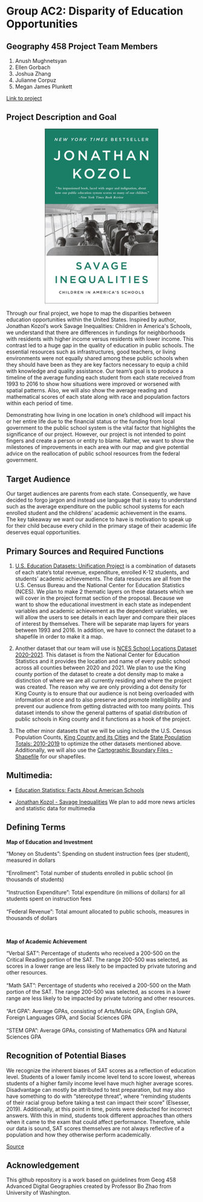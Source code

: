 # Group AC2: Disparity of Education Opportunities

## Geography 458 Project Team Members

1. Anush Mughnetsyan
2. Ellen Gorbach
3. Joshua Zhang
4. Julianne Corpuz
5. Megan James Plunkett

[Link to project](https://gorbachellen.github.io/education-inequality/)

## Project Description and Goal

<p align="center">
  <img src="img/book.jpg" width="300">
</p>

Through our final project, we hope to map the disparities between education opportunities within the United States. Inspired by author, Jonathan Kozol’s work Savage Inequalities: Children in America's Schools, we understand that there are differences in fundings for neighborhoods with residents with higher income versus residents with lower income. This contrast led to a huge gap in the quality of education in public schools. The essential resources such as infrastructures, good teachers, or living environments were not equally shared among these public schools when they should have been as they are key factors necessary to equip a child with knowledge and quality assistance. Our team’s goal is to produce a timeline of the average funding each student from each state received from 1993 to 2016 to show how situations were improved or worsened with spatial patterns. Also, we will also show the average reading and mathematical scores of each state along with race and population factors within each period of time.

Demonstrating how living in one location in one’s childhood will impact his or her entire life due to the financial status or the funding from local government to the public school system is the vital factor that highlights the significance of our project. However, our project is not intended to point fingers and create a person or entity to blame. Rather, we want to show the milestones of improvements in each area with our map and give potential advice on the reallocation of public school resources from the federal government.

## Target Audience

Our target audiences are parents from each state. Consequently, we have decided to forgo jargon and instead use language that is easy to understand such as the average expenditure on the public school systems for each enrolled student and the childrens’ academic achievement in the exams. The key takeaway we want our audience to have is motivation to speak up for their child because every child in the primary stage of their academic life deserves equal opportunities.

## Primary Sources and Required Functions

1. [U.S. Education Datasets: Unification Project](https://www.kaggle.com/datasets/noriuk/us-education-datasets-unification-project) is a combination of datasets of each state’s total revenue, expenditure, enrolled K-12 students, and students’ academic achievements. The data resources are all from the U.S. Census Bureau and the National Center for Education Statistics (NCES). We plan to make 2 thematic layers on these datasets which we will cover in the project format section of the proposal.  Because we want to show the educational investment in each state as independent variables and academic achievement as the dependent variables, we will allow the users to see details in each layer and compare their places of interest by themselves. There will be separate map layers for years between 1993 and 2016. In addition, we have to connect the dataset to a shapefile in order to make it a map.

2. Another dataset that our team will use is [NCES School Locations Dataset 2020-2021](https://nces.ed.gov/programs/edge/geographic/schoollocations). This dataset is from the National Center for Education Statistics and it provides the location and name of every public school across all counties between 2020 and 2021. We plan to use the King county portion of the dataset to create a dot density map to make a distinction of where we are all currently residing and where the project was created. The reason why we are only providing a dot density for King County is to ensure that our audience is not being overloaded with information at once and to also preserve and promote intelligibility and prevent our audience from getting distracted with too many points. This dataset intends to show the general patterns of spatial distribution of public schools in King county and it functions as a hook of the project.

3. The other minor datasets that we will be using include the U.S. Census Population Counts, [King County and its Cities](https://data.kingcounty.gov/Demographics/2010-U-S-Census-Population-Counts-King-County-and-/cavj-x985) and the [State Population Totals: 2010-2019](https://www.census.gov/data/datasets/time-series/demo/popest/2010s-state-total.html) to optimize the other datasets mentioned above. Additionally, we will also use the [Cartographic Boundary Files - Shapefile](https://www.census.gov/geographies/mapping-files/time-series/geo/carto-boundary-file.html) for our shapefiles.

## Multimedia:
* [Education Statistics: Facts About American Schools](https://www.edweek.org/leadership/education-statistics-facts-about-american-schools/2019/01)

* [Jonathan Kozol - Savage Inequalities](https://www.youtube.com/watch?v=f6wCsAXmjdI)
We plan to add more news articles and statistic data for multimedia

## Defining Terms

**Map of Education and Investment**
<p> “Money on Students”: Spending on student instruction fees (per student), measured in dollars <br>
 <br>
“Enrollment”: Total number of students enrolled in public school (in thousands of students)<br>
 <br>
“Instruction Expenditure”: Total expenditure (in millions of dollars) for all students spent on instruction fees <br>
 <br>
“Federal Revenue”: Total amount allocated to public schools, measures in thousands of dollars </p>
 <br>

**Map of Academic Achievement**
<p> “Verbal SAT”: Percentage of students who received a 200-500 on the Critical Reading portion of the SAT. The range 200-500 was selected, as scores in a lower range are less likely to be impacted by private tutoring and other resources. <br>
 <br>
“Math SAT”: Percentage of students who received a 200-500 on the Math portion of the SAT. The range 200-500 was selected, as scores in a lower range are less likely to be impacted by private tutoring and other resources. <br>
 <br>
“Art GPA”: Average GPAs, consisting of Arts/Music GPA, English GPA, Foreign Languages GPA, and Social Sciences GPA <br>
  <br>
“STEM GPA”: Average GPAs, consisting of Mathematics GPA and Natural Sciences GPA </p>

## Recognition of Potential Biases
We recognize the inherent biases of SAT scores as a reflection of education level. Students of a lower family income level tend to score lowest, whereas students of a higher family income level have much higher average scores. Disadvantage can mostly be attributed to test preparation, but may also have something to do with “stereotype threat”, where “reminding students of their racial group before taking a test can impact their score” (Elsesser, 2019). Additionally, at this point in time, points were deducted for incorrect answers. With this in mind, students took different approaches than others when it came to the exam that could affect performance. Therefore, while our data is sound, SAT scores themselves are not always reflective of a population and how they otherwise perform academically. 

[Source](https://www.forbes.com/sites/kimelsesser/2019/12/11/lawsuit-claims-sat-and-act-are-biased-heres-what-research-says/?sh=704a15bf3c42)

## Acknowledgement

This github repository is a work based on guidelines from Geog 458 Advanced Digital Geographies created by Professor Bo Zhao from University of Washington.

